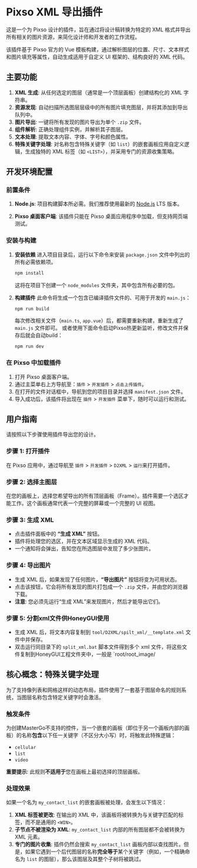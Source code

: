 # Pixso XML 导出插件

这是一个为 Pixso 设计的插件，旨在通过将设计稿转换为特定的 XML 格式并导出所有相关的图片资源，来简化设计师和开发者的工作流程。

该插件基于 Pixso 官方的 Vue 模板构建，通过解析图层的位置、尺寸、文本样式和图片填充等属性，自动生成适用于自定义 UI 框架的、结构良好的 XML 代码。

## 主要功能

1.  **XML 生成**: 从任何选定的图层（通常是一个顶层画板）创建结构化的 XML 字符串。
2.  **资源发现**: 自动扫描所选图层层级中的所有图片填充图层，并将其添加到导出队列中。
3.  **图片导出**: 一键将所有发现的图片导出为单个 `.zip` 文件。
4.  **组件解析**: 正确处理组件实例，并解析其子图层。
5.  **文本处理**: 提取文本内容、字体、字号和颜色属性。
6.  **特殊关键字处理**: 对名称包含特殊关键字（如 `list`）的嵌套画板应用自定义逻辑，生成独特的 XML 标签（如 `<LIST>`），并采用专门的资源收集策略。

## 开发环境配置

### 前置条件

1.  **Node.js**: 项目构建脚本所必需。我们推荐使用最新的 [Node.js](https://nodejs.org/zh-cn) LTS 版本。

2.  **Pixso 桌面客户端**: 该插件只能在 Pixso 桌面应用程序中加载，但支持网页端测试。

### 安装与构建

1.  **安装依赖**
    进入项目目录后，运行以下命令来安装 `package.json` 文件中列出的所有必需依赖项。
    ```bash
    npm install
    ```
    这将在项目下创建一个 `node_modules` 文件夹，其中包含所有必要的包。

2.  **构建插件**
    此命令将生成一个包含已编译插件文件的、可用于开发的 `main.js`：
    ```bash
    npm run build
    ```
    每次修改相关文件（`main.ts`, `app.vue`）后，都需要重新构建，重新生成了 `main.js` 文件即可。
    或者使用下面命令启动Pixso热更新监听，修改文件并保存后就会自动build：
    ```bash
    npm run dev
    ```

### 在 Pixso 中加载插件

1.  打开 Pixso 桌面客户端。
2.  通过主菜单右上方导航至：`插件` > `开发插件` > `点击上传插件`。
3.  在打开的文件对话框中，导航到您的项目目录并选择 `manifest.json` 文件。
4.  导入成功后，该插件将出现在 `插件` > `开发插件` 菜单下，随时可以运行和测试。

## 用户指南

请按照以下步骤使用插件导出您的设计。

### 步骤 1: 打开插件

在 Pixso 应用中，通过导航至 `插件` > `开发插件` > `D2XML` > `运行`来打开插件。

### 步骤 2: 选择主图层

在您的画板上，选择您希望导出的所有顶层画板（Frame）。插件需要一个选区才能工作。这个画板通常代表一个完整的屏幕或一个完整的 UI 视图。

### 步骤 3: 生成 XML

-   点击插件面板中的 **“生成 XML”** 按钮。
-   插件将处理您的选区，并在文本区域显示生成的 XML 代码。
-   一个通知将会弹出，告知您在所选图层中发现了多少张图片。

### 步骤 4: 导出图片

-   生成 XML 后，如果发现了任何图片，**“导出图片”** 按钮将变为可用状态。
-   点击该按钮，它会将所有发现的图片打包成一个 `.zip` 文件，并由您的浏览器下载。
-   **注意**: 您必须先运行“生成 XML”来发现图片，然后才能导出它们。

### 步骤 5: 分割xml文件供HoneyGUI使用

-   生成 XML 后，将文本内容复制到 `tool/D2XML/spilt_xml/__template.xml` 文件中并保存。
-   双击运行同目录下的 `split_xml.bat` 脚本文件得到多个 xml 文件，将这些文件复制到HoneyGUI工程文件夹中，一般是 `root/root_image/


## 核心概念：特殊关键字处理

为了支持像列表和网格这样的动态布局，插件使用了一套基于图层命名的规则系统，当图层名称包含特定关键字时会激活。

### 触发条件

为创建MasterGo不支持的控件，当一个嵌套的画板（即位于另一个画板内部的画板）的名称**包含**以下任一关键字（不区分大小写）时，将触发此特殊逻辑：
-   `cellular`
-   `list`
-   `video`

**重要提示**: 此规则**不适用于**您在画板上最初选择的顶层画板。

### 处理效果

如果一个名为 `my_contact_list` 的嵌套画板被处理，会发生以下情况：

1.  **XML 标签被更改**: 在输出的 XML 中，该画板将被转换为与关键字匹配的标签，而不是通用的 `<WIN>`。
2.  **子节点不被渲染为 XML**: `my_contact_list` 内部的所有图层都不会被转换为 XML 元素。
3.  **专门的图片收集**: 插件仍然会搜索 `my_contact_list` 画板内部以查找图片。但是，如果它遇到一个后代图层的名称**完全等于**某个关键字（例如，一个精确命名为 `list` 的图层），那么该图层及其整个子树将被跳过。

